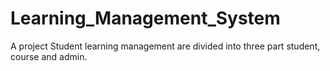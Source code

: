 # Learning_Management_System
A project Student learning management are divided into three part student, course and admin.
